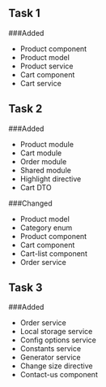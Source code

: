 Task 1
----------------------------------
###Added
* Product component
* Product model
* Product service
* Cart component
* Cart service

Task 2
----------------------------------
###Added
* Product module
* Cart module
* Order module
* Shared module
* Highlight directive
* Cart DTO 

###Changed
* Product model
* Category enum
* Product component
* Cart component
* Cart-list component
* Order service

Task 3
----------------------------------
###Added
* Order service
* Local storage service
* Config options service
* Constants service 
* Generator service
* Change size directive
* Contact-us component
